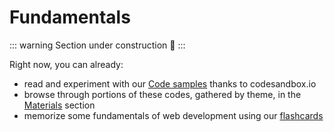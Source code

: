 # Fundamentals

::: warning
Section under construction :construction:
:::

Right now, you can already:

- read and experiment with our [Code samples](/fundamentals/code-samples/) thanks to codesandbox.io
- browse through portions of these codes, gathered by theme, in the [Materials](/fundamentals/materials/) section
- memorize some fundamentals of web development using our [flashcards](/fundamentals/flashcards/)
